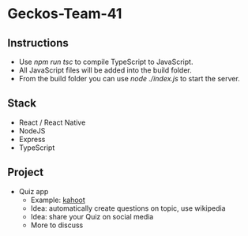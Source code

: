 # Geckos-Team-41

## Instructions
- Use *npm run tsc* to compile TypeScript to JavaScript.
- All JavaScript files will be added into the build folder.
- From the build folder you can use *node ./index.js* to start the server.

## Stack
- React / React Native
- NodeJS
- Express
- TypeScript

## Project
- Quiz app
    - Example: [kahoot](https://kahoot.com/welcomeback/)
    - Idea: automatically create questions on topic, use wikipedia
    - Idea: share your Quiz on social media
    - More to discuss
